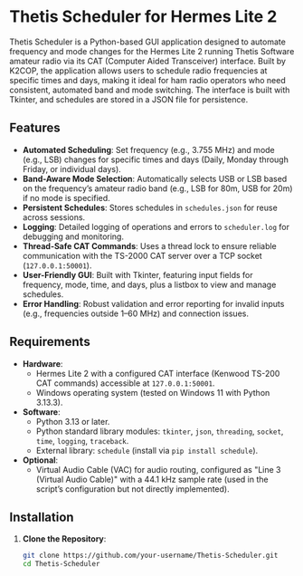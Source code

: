 # Thetis Scheduler for Hermes Lite 2

Thetis Scheduler is a Python-based GUI application designed to automate frequency and mode changes for the Hermes Lite 2 running Thetis Software amateur radio via its CAT (Computer Aided Transceiver) interface. Built by K2COP, the application allows users to schedule radio frequencies at specific times and days, making it ideal for ham radio operators who need consistent, automated band and mode switching. The interface is built with Tkinter, and schedules are stored in a JSON file for persistence.

## Features
- **Automated Scheduling**: Set frequency (e.g., 3.755 MHz) and mode (e.g., LSB) changes for specific times and days (Daily, Monday through Friday, or individual days).
- **Band-Aware Mode Selection**: Automatically selects USB or LSB based on the frequency’s amateur radio band (e.g., LSB for 80m, USB for 20m) if no mode is specified.
- **Persistent Schedules**: Stores schedules in `schedules.json` for reuse across sessions.
- **Logging**: Detailed logging of operations and errors to `scheduler.log` for debugging and monitoring.
- **Thread-Safe CAT Commands**: Uses a thread lock to ensure reliable communication with the TS-2000 CAT server over a TCP socket (`127.0.0.1:50001`).
- **User-Friendly GUI**: Built with Tkinter, featuring input fields for frequency, mode, time, and days, plus a listbox to view and manage schedules.
- **Error Handling**: Robust validation and error reporting for invalid inputs (e.g., frequencies outside 1–60 MHz) and connection issues.

## Requirements
- **Hardware**:
  - Hermes Lite 2 with a configured CAT interface (Kenwood TS-200 CAT commands) accessible at `127.0.0.1:50001`.
  - Windows operating system (tested on Windows 11 with Python 3.13.3).
- **Software**:
  - Python 3.13 or later.
  - Python standard library modules: `tkinter`, `json`, `threading`, `socket`, `time`, `logging`, `traceback`.
  - External library: `schedule` (install via `pip install schedule`).
- **Optional**:
  - Virtual Audio Cable (VAC) for audio routing, configured as "Line 3 (Virtual Audio Cable)" with a 44.1 kHz sample rate (used in the script’s configuration but not directly implemented).

## Installation
1. **Clone the Repository**:
   ```bash
   git clone https://github.com/your-username/Thetis-Scheduler.git
   cd Thetis-Scheduler
